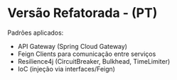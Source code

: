 
# Versão Refatorada - (PT)
Padrões aplicados:
- API Gateway (Spring Cloud Gateway)
- Feign Clients para comunicação entre serviços
- Resilience4j (CircuitBreaker, Bulkhead, TimeLimiter)
- IoC (injeção via interfaces/Feign)
